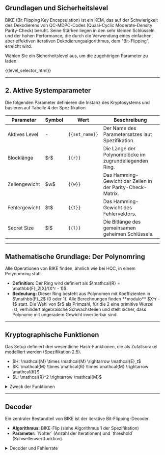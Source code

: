<h2>Grundlagen und Sicherheitslevel</h2>
<p>BIKE (Bit Flipping Key Encapsulation) ist ein KEM, das auf der Schwierigkeit des Dekodierens von QC-MDPC-Codes (Quasi-Cyclic Moderate-Density Parity-Check) beruht. Seine Stärken liegen in den sehr kleinen Schlüsseln und der hohen Performance, die durch die Verwendung eines einfachen, aber effektiven iterativen Dekodierungsalgorithmus, dem "Bit-Flipping", erreicht wird.</p>

<p>Wählen Sie ein Sicherheitslevel aus, um die zugehörigen Parameter zu laden:</p>
{{level_selector_html}}

---

<h2>2. Aktive Systemparameter</h2>
<p>Die folgenden Parameter definieren die Instanz des Kryptosystems und basieren auf Tabelle 4 der Spezifikation.</p>

<table class="param-table">
    <thead>
        <tr>
            <th>Parameter</th>
            <th>Symbol</th>
            <th>Wert</th>
            <th>Beschreibung</th>
        </tr>
    </thead>
    <tbody>
        <tr>
            <td>Aktives Level</td>
            <td>-</td>
            <td><code>{{set_name}}</code></td>
            <td>Der Name des Parametersatzes laut Spezifikation.</td>
        </tr>
        <tr>
            <td>Blocklänge</td>
            <td>$r$</td>
            <td><code>{{r}}</code></td>
            <td>Die Länge der Polynomblöcke im zugrundeliegenden Ring.</td>
        </tr>
        <tr>
            <td>Zeilengewicht</td>
            <td>$w$</td>
            <td><code>{{w}}</code></td>
            <td>Das Hamming-Gewicht der Zeilen in der Parity-Check-Matrix.</td>
        </tr>
        <tr>
            <td>Fehlergewicht</td>
            <td>$t$</td>
            <td><code>{{t}}</code></td>
            <td>Das Hamming-Gewicht des Fehlervektors.</td>
        </tr>
        <tr>
            <td>Secret Size</td>
            <td>$l$</td>
            <td><code>{{l}}</code></td>
            <td>Die Bitlänge des gemeinsamen geheimen Schlüssels.</td>
        </tr>
    </tbody>
</table>

---

<h2>Mathematische Grundlage: Der Polynomring</h2>
<p>Alle Operationen von BIKE finden, ähnlich wie bei HQC, in einem Polynomring statt.</p>
<ul>
    <li><strong>Definition:</strong> Der Ring wird definiert als $\mathcal{R} = \mathbb{F}_2[X]/(X^r - 1)$.</li>
    <li><strong>Bedeutung:</strong> Dieser Ring besteht aus Polynomen mit Koeffizienten in $\mathbb{F}_2$ (0 oder 1). Alle Berechnungen finden **modulo** $X^r - 1$ statt. Die Wahl von $r$ als Primzahl, für die 2 eine primitive Wurzel ist, verhindert algebraische Schwachstellen und stellt sicher, dass Polynome mit ungeradem Gewicht invertierbar sind.</li>
</ul>

---

<h2>Kryptographische Funktionen</h2>
<p>Das Setup definiert drei wesentliche Hash-Funktionen, die als Zufallsorakel modelliert werden (Spezifikation 2.5).</p>
<ul>
    <li>$H: \mathcal{M} \times \mathcal{M} \rightarrow \mathcal{E}_t$</li>
    <li>$K: \mathcal{M} \times \mathcal{R} \times \mathcal{M} \rightarrow \mathcal{K}$</li>
    <li>$L: \mathcal{R}^2 \rightarrow \mathcal{M}$</li>
</ul>
<details>
    <summary>Zweck der Funktionen</summary>
    <ul>
        <li><strong>Funktion H:</strong> Erzeugt aus einer Nachricht und einem Teil des öffentlichen Schlüssels den Fehlervektor $(e_0, e_1)$. In der Praxis wird dies durch einen pseudozufälligen Expander (basierend auf SHAKE256) realisiert.</li>
        <li><strong>Funktion K:</strong> Leitet den finalen gemeinsamen Schlüssel $K$ aus einer Nachricht und dem Chiffrat ab. Sie wird mit `SHA3-384` instanziiert.</li>
        <li><strong>Funktion L:</strong> Dient zur Maskierung der Nachricht im Chiffrat. Sie wird ebenfalls mit `SHA3-384` instanziiert.</li>
    </ul>
</details>

---

<h2>Decoder</h2>
<p>Ein zentraler Bestandteil von BIKE ist der iterative Bit-Flipping-Decoder.</p>
<ul>
    <li><strong>Algorithmus:</strong> BIKE-Flip (siehe Algorithmus 1 der Spezifikation)</li>
    <li><strong>Parameter:</strong> `NbIter` (Anzahl der Iterationen) und `threshold` (Schwellenwertfunktion).</li>
</ul>
<details>
    <summary>Decoder und Fehlerrate</summary>
    <p>Der Decoder versucht, aus einem Syndrom $s$ den ursprünglichen Fehlervektor $e$ zu rekonstruieren. Die Effizienz und Genauigkeit dieses Prozesses sind kritisch.</p>
    <p>Die <strong>Decoding Failure Rate (DFR)</strong> gibt die Wahrscheinlichkeit an, mit der der Decoder versagt. Für eine IND-CCA-sichere KEM muss die DFR extrem niedrig sein (z.B. $ < 2^{-128}$ für Level 1). Eine zu hohe DFR könnte für Angriffe ausgenutzt werden.</p>
</details>
